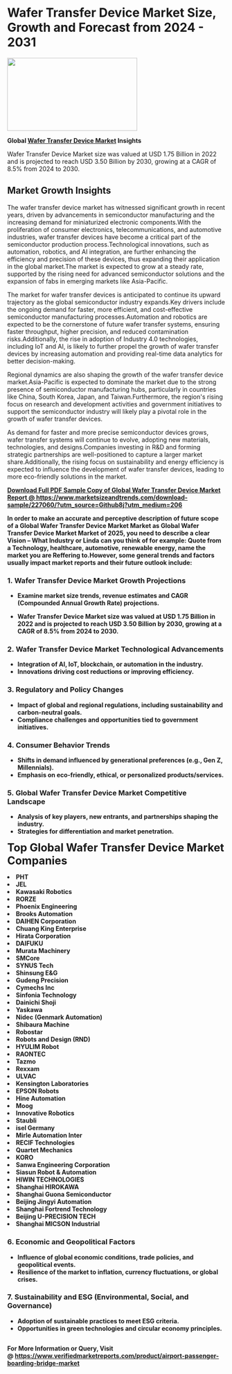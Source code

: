<H1>Wafer Transfer Device Market Size, Growth and Forecast from 2024 - 2031</H1><img class="aligncenter size-medium wp-image-584254" src="https://thirdeyenews.in/wp-content/uploads/2024/09/Global-Market-Research-300x168.jpeg" alt="" width="300" height="168" /><p><strong>Global&nbsp;<a href="https://www.marketsizeandtrends.com/download-sample/227060/?utm_source=Github8j?utm_medium=206">Wafer Transfer Device Market</a> Insights</strong></p><p>Wafer Transfer Device Market size was valued at USD 1.75 Billion in 2022 and is projected to reach USD 3.50 Billion by 2030, growing at a CAGR of 8.5% from 2024 to 2030.</p><p><h2>Market Growth Insights</h2> <p>The wafer transfer device market has witnessed significant growth in recent years, driven by advancements in semiconductor manufacturing and the increasing demand for miniaturized electronic components.With the proliferation of consumer electronics, telecommunications, and automotive industries, wafer transfer devices have become a critical part of the semiconductor production process.Technological innovations, such as automation, robotics, and AI integration, are further enhancing the efficiency and precision of these devices, thus expanding their application in the global market.The market is expected to grow at a steady rate, supported by the rising need for advanced semiconductor solutions and the expansion of fabs in emerging markets like Asia-Pacific.</p> <p><strong><a href="your-sample-link-here"></a></strong></p> <p>The market for wafer transfer devices is anticipated to continue its upward trajectory as the global semiconductor industry expands.Key drivers include the ongoing demand for faster, more efficient, and cost-effective semiconductor manufacturing processes.Automation and robotics are expected to be the cornerstone of future wafer transfer systems, ensuring faster throughput, higher precision, and reduced contamination risks.Additionally, the rise in adoption of Industry 4.0 technologies, including IoT and AI, is likely to further propel the growth of wafer transfer devices by increasing automation and providing real-time data analytics for better decision-making.</p> <p>Regional dynamics are also shaping the growth of the wafer transfer device market.Asia-Pacific is expected to dominate the market due to the strong presence of semiconductor manufacturing hubs, particularly in countries like China, South Korea, Japan, and Taiwan.Furthermore, the region's rising focus on research and development activities and government initiatives to support the semiconductor industry will likely play a pivotal role in the growth of wafer transfer devices.</p> <p>As demand for faster and more precise semiconductor devices grows, wafer transfer systems will continue to evolve, adopting new materials, technologies, and designs.Companies investing in R&D and forming strategic partnerships are well-positioned to capture a larger market share.Additionally, the rising focus on sustainability and energy efficiency is expected to influence the development of wafer transfer devices, leading to more eco-friendly solutions in the market.</p> <p><strong><a href="your-more-link-here"></p><p><span class=""><strong>Download Full PDF Sample Copy of Global Wafer Transfer Device Market Report</strong> @ <a href="https://www.marketsizeandtrends.com/download-sample/227060/?utm_source=Github8j?utm_medium=206" target="_blank">https://www.marketsizeandtrends.com/download-sample/227060/?utm_source=Github8j?utm_medium=206</a></span></p><p>In order to make an accurate and perceptive description of future scope of a Global&nbsp;Wafer Transfer Device Market Market as Global&nbsp;Wafer Transfer Device Market Market of 2025, you need to describe a clear Vision &ndash; What Industry or Linda can you think of for example: Quote from a Technology, healthcare, automotive, renewable energy, name the market you are Reffering to.However, some general trends and factors usually impact market reports and their future outlook include:</p><h3>1.&nbsp;<strong>Wafer Transfer Device Market Growth Projections</strong></h3><ul><li>Examine market size trends, revenue estimates and CAGR (Compounded Annual Growth Rate) projections.</li><li><p>Wafer Transfer Device Market size was valued at USD 1.75 Billion in 2022 and is projected to reach USD 3.50 Billion by 2030, growing at a CAGR of 8.5% from 2024 to 2030.</p></li></ul><h3>2.&nbsp;<strong>Wafer Transfer Device Market Technological Advancements</strong></h3><ul><li>Integration of AI, IoT, blockchain, or automation in the industry.</li><li>Innovations driving cost reductions or improving efficiency.</li></ul><h3>3.&nbsp;<strong>Regulatory and Policy Changes</strong></h3><ul><li>Impact of global and regional regulations, including sustainability and carbon-neutral goals.</li><li>Compliance challenges and opportunities tied to government initiatives.</li></ul><h3>4.&nbsp;<strong>Consumer Behavior Trends</strong></h3><ul><li>Shifts in demand influenced by generational preferences (e.g., Gen Z, Millennials).</li><li>Emphasis on eco-friendly, ethical, or personalized products/services.</li></ul><h3>5.&nbsp;<strong>Global Wafer Transfer Device Market Competitive Landscape</strong></h3><ul><li>Analysis of key players, new entrants, and partnerships shaping the industry.</li><li>Strategies for differentiation and market penetration.</li></ul><p data-pm-slice="1 1 []"><span style="color: inherit; font-family: inherit; font-size: 25px;">Top Global Wafer Transfer Device Market Companies</span></p><div class="" data-test-id=""><p><li>PHT</li><li> JEL</li><li> Kawasaki Robotics</li><li> RORZE</li><li> Phoenix Engineering</li><li> Brooks Automation</li><li> DAIHEN Corporation</li><li> Chuang King Enterprise</li><li> Hirata Corporation</li><li> DAIFUKU</li><li> Murata Machinery</li><li> SMCore</li><li> SYNUS Tech</li><li> Shinsung E&G</li><li> Gudeng Precision</li><li> Cymechs Inc</li><li> Sinfonia Technology</li><li> Dainichi Shoji</li><li> Yaskawa</li><li> Nidec (Genmark Automation)</li><li> Shibaura Machine</li><li> Robostar</li><li> Robots and Design (RND)</li><li> HYULIM Robot</li><li> RAONTEC</li><li> Tazmo</li><li> Rexxam</li><li> ULVAC</li><li> Kensington Laboratories</li><li> EPSON Robots</li><li> Hine Automation</li><li> Moog</li><li> Innovative Robotics</li><li> Staubli</li><li> isel Germany</li><li> Mirle Automation Inter</li><li> RECIF Technologies</li><li> Quartet Mechanics</li><li> KORO</li><li> Sanwa Engineering Corporation</li><li> Siasun Robot & Automation</li><li> HIWIN TECHNOLOGIES</li><li> Shanghai HIROKAWA</li><li> Shanghai Guona Semiconductor</li><li> Beijing Jingyi Automation</li><li> Shanghai Fortrend Technology</li><li> Beijing U-PRECISION TECH</li><li> Shanghai MICSON Industrial</li></p></div><h3>6.&nbsp;<strong>Economic and Geopolitical Factors</strong></h3><ul><li>Influence of global economic conditions, trade policies, and geopolitical events.</li><li>Resilience of the market to inflation, currency fluctuations, or global crises.</li></ul><h3>7.&nbsp;<strong>Sustainability and ESG (Environmental, Social, and Governance)</strong></h3><ul><li>Adoption of sustainable practices to meet ESG criteria.</li><li>Opportunities in green technologies and circular economy principles.</li></ul><h2><strong style="font-size: 14px;">For More Information or Query, Visit @&nbsp;</strong><a style="background-color: #ffffff; font-size: 14px;" href="https://www.marketsizeandtrends.com/report/wafer-transfer-device-market/" target="_blank">https://www.verifiedmarketreports.com/product/airport-passenger-boarding-bridge-market</a></h2>